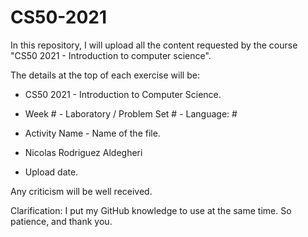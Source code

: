 # CS50-2021

In this repository, I will upload all the content requested by the course "CS50 2021 - Introduction to computer science".



The details at the top of each exercise will be:

- CS50 2021 - Introduction to Computer Science.

- Week # - Laboratory / Problem Set # - Language: #

- Activity Name - Name of the file.

- Nicolas Rodriguez Aldegheri

- Upload date.

Any criticism will be well received.

Clarification: I put my GitHub knowledge to use at the same time. So patience, and thank you.
